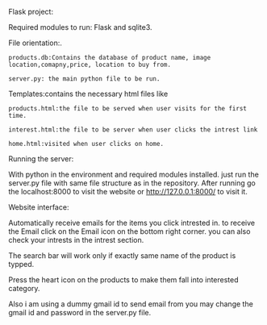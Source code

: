 Flask project:

Required modules to run: Flask and sqlite3.

File orientation:.

    products.db:Contains the database of product name, image location,comapny,price, location to buy from.
  
    server.py: the main python file to be run.
  
  Templates:contains the necessary html files like
  
    products.html:the file to be served when user visits for the first time.
    
    interest.html:the file to be server when user clicks the intrest link
    
    home.html:visited when user clicks on home.
    
Running the server:

  With python in the environment and required modules installed. just run the server.py file with same file structure as in the 
  repository. After running go the localhost:8000 to visit the website or http://127.0.0.1:8000/ to visit it.
  
Website interface:

  Automatically receive emails for the items you click intrested in. to receive the Email click on the Email icon on the bottom 
  right corner. you can also check your intrests in the intrest section.
  
  The search bar will work only if exactly same name of the product is typped.
  
  Press the heart icon on the products to make them fall into interested category.
  
  Also i am using a dummy gmail id to send email from you may change the gmail id and password in the server.py file.
